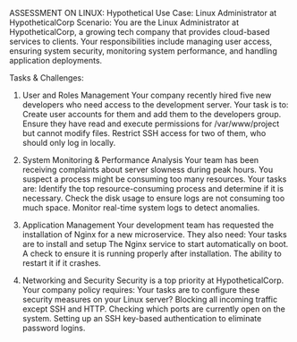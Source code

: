 ASSESSMENT ON LINUX:
Hypothetical Use Case: Linux Administrator at HypotheticalCorp
Scenario:
You are the Linux Administrator at HypotheticalCorp, a growing tech company that provides cloud-based services to clients. Your responsibilities include managing user access, ensuring system security, monitoring system performance, and handling application deployments.

Tasks & Challenges:
1. User and Roles Management
Your company recently hired five new developers who need access to the development server. Your task is to:
Create user accounts for them and add them to the developers group.
Ensure they have read and execute permissions for /var/www/project but cannot modify files.
Restrict SSH access for two of them, who should only log in locally.

2. System Monitoring & Performance Analysis
Your team has been receiving complaints about server slowness during peak hours. You suspect a process might be consuming too many resources. Your tasks are:
Identify the top resource-consuming process and determine if it is necessary.
Check the disk usage to ensure logs are not consuming too much space.
Monitor real-time system logs to detect anomalies.

3. Application Management
Your development team has requested the installation of Nginx for a new microservice. They also need:
Your tasks are to install and setup
The Nginx service to start automatically on boot.
A check to ensure it is running properly after installation.
The ability to restart it if it crashes.

4. Networking and Security
Security is a top priority at HypotheticalCorp. Your company policy requires:
Your tasks are to configure these security measures on your Linux server?
Blocking all incoming traffic except SSH and HTTP.
Checking which ports are currently open on the system.
Setting up an SSH key-based authentication to eliminate password logins.

